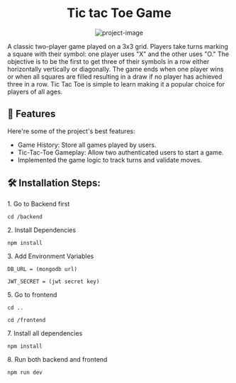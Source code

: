 <h1 align="center" id="title">Tic tac Toe Game</h1>

<p align="center"><img src="https://socialify.git.ci/Siddhesh1123/tic-tac-toe-game/image?custom_description=A+classic+two-player+game+played+on+a+3x3+grid.+Players+take+turns+marking+a+square+with+their+symbol%3A+one+player+uses+%22X%22+and+the+other+uses+%22O.%22+The+objective+is+to+be+the+first+to+get+three+of+their+symbols+in+a+row%2C+either+horizontally%2C+vertically%2C+or+diagonally.+The+game+ends+when+one+player+wins+or+when+all+squares+are+filled%2C+resulting+in+a+draw+if+no+player+has+achieved+three+in+a+row.+Tic+Tac+Toe+is+simple+to+learn%2C+making+it+a+popular+choice+for+players+of+all+ages.&amp;description=1&amp;font=Raleway&amp;language=1&amp;name=1&amp;owner=1&amp;pattern=Transparent&amp;theme=Dark" alt="project-image"></p>

<p id="description">A classic two-player game played on a 3x3 grid. Players take turns marking a square with their symbol: one player uses "X" and the other uses "O." The objective is to be the first to get three of their symbols in a row either horizontally vertically or diagonally. The game ends when one player wins or when all squares are filled resulting in a draw if no player has achieved three in a row. Tic Tac Toe is simple to learn making it a popular choice for players of all ages.</p>

  
  
<h2>🧐 Features</h2>

Here're some of the project's best features:

*   Game History: Store all games played by users.
*   Tic-Tac-Toe Gameplay: Allow two authenticated users to start a game.
*   Implemented the game logic to track turns and validate moves.

<h2>🛠️ Installation Steps:</h2>

<p>1. Go to Backend first</p>

```
cd /backend
```

<p>2. Install Dependencies</p>

```
npm install
```

<p>3. Add Environment Variables</p>

```
DB_URL = (mongodb url)
```

```
JWT_SECRET = (jwt secret key)
```

<p>5. Go to frontend</p>

```
cd ..
```

```
cd /frontend
```

<p>7. Install all dependencies</p>

```
npm install
```

<p>8. Run both backend and frontend</p>

```
npm run dev
```